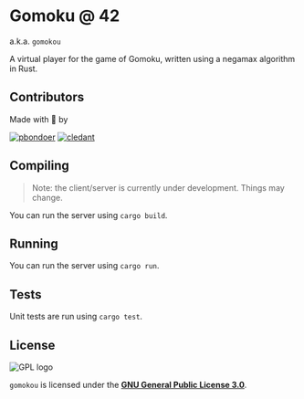 # Gomoku @ 42

a.k.a. `gomokou`

A virtual player for the game of Gomoku, written using a negamax algorithm in
Rust.

## Contributors

Made with 💖 by

[![pbondoer](https://github.com/pbondoer.png?size=40 "pbondoer")](https://github.com/pbondoer)
[![cledant](https://github.com/cledant.png?size=40 "cledant")](https://github.com/cledant)

## Compiling

> Note: the client/server is currently under development. Things may change.

You can run the server using `cargo build`.

## Running

You can run the server using `cargo run`.

## Tests

Unit tests are run using `cargo test`.

## License

![GPL logo](https://www.gnu.org/graphics/gplv3-127x51.png "GNU General Public License")

`gomokou` is licensed under the [**GNU General Public License
3.0**](LICENSE).
